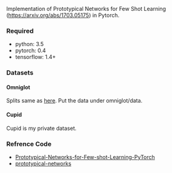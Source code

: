 Implementation of Prototypical Networks for Few Shot Learning (https://arxiv.org/abs/1703.05175) in Pytorch.

### Required
- python: 3.5
- pytorch: 0.4
- tensorflow: 1.4+

### Datasets

#### Omniglot
Splits same as [here](https://github.com/jakesnell/prototypical-networks). Put the data under omniglot/data.

#### Cupid
Cupid is my private dataset.

### Refrence Code
- [Prototypical-Networks-for-Few-shot-Learning-PyTorch](https://github.com/orobix/Prototypical-Networks-for-Few-shot-Learning-PyTorch)
- [prototypical-networks](https://github.com/jakesnell/prototypical-networks)


